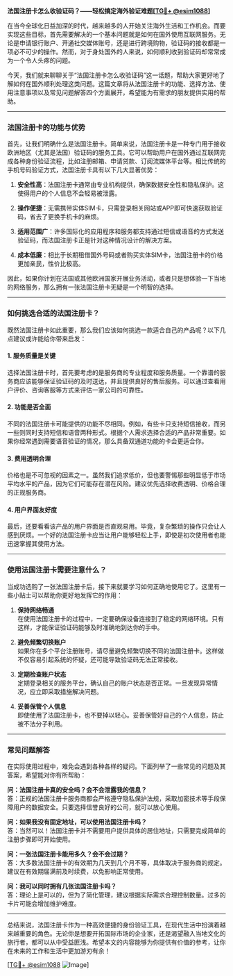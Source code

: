 **法国注册卡怎么收验证码？——轻松搞定海外验证难题[[TG💪+ @esim1088](https://t.me/s/esim1088)]**

在当今全球化日益加深的时代，越来越多的人开始关注海外生活和工作机会。而要实现这些目标，首先需要解决的一个基本问题就是如何在国外使用互联网服务。无论是申请银行账户、开通社交媒体账号，还是进行跨境购物，验证码的接收都是一项必不可少的操作。然而，对于身处国外的人来说，如何顺利收到验证码却常常成为一个令人头疼的问题。

今天，我们就来聊聊关于“法国注册卡怎么收验证码”这一话题，帮助大家更好地了解如何在国外顺利处理这类问题。这篇文章将从法国注册卡的功能、选择方法、使用注意事项以及常见问题解答四个方面展开，希望能为有需求的朋友提供实用的帮助。

---

### 法国注册卡的功能与优势

首先，让我们明确什么是法国注册卡。简单来说，法国注册卡是一种专门用于接收欧洲地区（尤其是法国）验证码的服务工具。它可以帮助用户在国外通过互联网完成各种身份验证流程，比如注册邮箱、申请贷款、订阅流媒体平台等。相比传统的手机号码验证方式，法国注册卡具有以下几大显著优势：

1. **安全性高**：法国注册卡通常由专业机构提供，确保数据安全性和隐私保护。这使得用户的个人信息不会轻易被泄露。
   
2. **操作便捷**：无需携带实体SIM卡，只需登录相关网站或APP即可快速获取验证码，省去了更换手机卡的麻烦。

3. **适用范围广**：许多国际化的应用程序和服务都支持通过短信或语音的方式发送验证码，而法国注册卡正是针对这种情况设计的解决方案。

4. **成本低廉**：相比于长期租借国外号码或者购买实体SIM卡，法国注册卡的价格更加亲民，性价比极高。

因此，如果你计划在法国或其他欧洲国家开展业务活动，或者只是想体验一下当地的网络服务，那么拥有一张法国注册卡无疑是一个明智的选择。

---

### 如何挑选合适的法国注册卡？

既然法国注册卡如此重要，那么我们应该如何挑选一款适合自己的产品呢？以下几点建议或许能给你带来启发：

#### 1. 服务质量是关键

选择法国注册卡时，首先要考虑的是服务商的专业程度和服务质量。一个靠谱的服务商应该能够保证验证码的及时送达，并且提供良好的售后服务。可以通过查看用户评价、咨询客服等方式来评估一家公司的可靠性。

#### 2. 功能是否全面

不同的法国注册卡可能提供的功能不尽相同。例如，有些卡只支持短信接收，而另一些则同时支持短信和语音两种形式。根据个人需求选择合适的产品非常重要。如果你经常遇到需要语音验证的情况，那么具备双通道功能的卡会更适合你。

#### 3. 费用透明合理

价格也是不可忽视的因素之一。虽然我们追求低价，但也要警惕那些明显低于市场平均水平的产品，因为它们可能存在潜在风险。建议优先选择收费透明、价格合理的正规服务商。

#### 4. 用户界面友好度

最后，还要看看该产品的用户界面是否直观易用。毕竟，复杂繁琐的操作只会让人感到厌烦。一个好的法国注册卡应当让用户能够轻松上手，即使是初次使用者也能迅速掌握其使用方法。

---

### 使用法国注册卡需要注意什么？

当成功选购了一张法国注册卡后，接下来就要学习如何正确地使用它了。这里有一些小贴士可以帮助你更好地发挥它的作用：

1. **保持网络畅通**  
   在使用法国注册卡的过程中，一定要确保设备连接到了稳定的网络环境。只有这样，才能保证验证码能够及时准确地到达你的手中。

2. **避免频繁切换账户**  
   如果你在多个平台注册账号，请尽量避免频繁切换不同的法国注册卡。这样做不仅容易引起系统的怀疑，还可能导致验证码无法正常接收。

3. **定期检查账户状态**  
   定期登录相关的服务平台，确认自己的账户状态是否正常。一旦发现异常情况，应立即采取措施解决问题。

4. **妥善保管个人信息**  
   即使使用了法国注册卡，也不要掉以轻心。妥善保管好自己的个人信息，防止被不法分子利用。

---

### 常见问题解答

在实际使用过程中，难免会遇到各种各样的疑问。下面列举了一些常见的问题及其答案，希望能对你有所帮助：

**问：法国注册卡真的安全吗？会不会泄露我的信息？**  
答：正规的法国注册卡服务商都会严格遵守隐私保护法规，采取加密技术等手段保障用户的数据安全。只要选择信誉良好的公司，就可以放心使用。

**问：如果我没有固定地址，可以使用法国注册卡吗？**  
答：当然可以！法国注册卡并不需要用户提供具体的居住地址，只需要完成简单的注册步骤即可开始使用。

**问：一张法国注册卡能用多久？会不会过期？**  
答：大多数法国注册卡的有效期为几天到几个月不等，具体取决于服务商的规定。建议在有效期届满前及时续费，以免影响正常使用。

**问：我可以同时拥有几张法国注册卡吗？**  
答：理论上是可以的，但为了简化管理，建议根据实际需求合理控制数量。过多的卡片可能会增加维护难度。

---

总结来说，法国注册卡作为一种高效便捷的身份验证工具，在现代生活中扮演着越来越重要的角色。无论你是想要开拓国际市场的企业家，还是渴望融入当地文化的旅行者，都可以从中受益匪浅。希望本文的内容能够为你提供有价值的参考，让你在未来的工作和生活中更加游刃有余！

[[TG💪+ @esim1088](https://t.me/s/esim1088) ![Image](https://i.postimg.cc/4NQfJmqS/Snipaste-2025-05-13-00-14-12.png)]